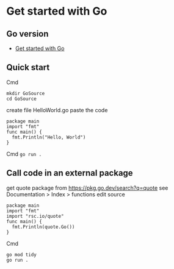 # Get started with Go

## Go version
- [Get started with Go](https://go.dev/doc/tutorial/getting-started)

## Quick start
Cmd
```
mkdir GoSource
cd GoSource
```
create file HelloWorld.go
paste the code
```
package main
import "fmt"
func main() {
  fmt.Println("Hello, World")
}
```
Cmd
```go run .```

## Call code in an external package
get quote package from https://pkg.go.dev/search?q=quote
see Documentation > Index > functions
edit source
```
package main
import "fmt"
import "rsc.io/quote"
func main() {
  fmt.Println(quote.Go())
}
```
Cmd
```
go mod tidy
go run .
```

